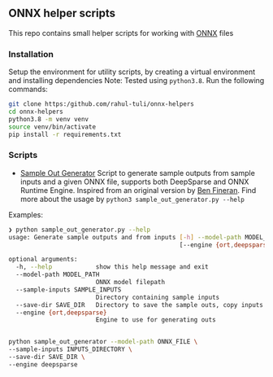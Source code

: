 ## ONNX helper scripts

This repo contains small helper scripts for working with [ONNX](https://onnx.ai) files

### Installation

Setup the environment for utility scripts, by creating a virtual environment and installing dependencies
Note: Tested using `python3.8`. Run the following commands:

```bash
git clone https:/github.com/rahul-tuli/onnx-helpers
cd onnx-helpers
python3.8 -m venv venv
source venv/bin/activate
pip install -r requirements.txt
```

### Scripts

- [Sample Out Generator](./sample_out_generator.py) Script to generate sample outputs from sample inputs and a given 
ONNX file, supports both DeepSparse and ONNX Runtime Engine. Inspired from an original version by 
[Ben Fineran](https://github.com/bfineran). Find more about the usage by `python3 sample_out_generator.py --help`

Examples:

```bash
❯ python sample_out_generator.py --help
usage: Generate sample outputs and from inputs [-h] --model-path MODEL_PATH --sample-inputs SAMPLE_INPUTS [--save-dir SAVE_DIR]
                                               [--engine {ort,deepsparse}]

optional arguments:
  -h, --help            show this help message and exit
  --model-path MODEL_PATH
                        ONNX model filepath
  --sample-inputs SAMPLE_INPUTS
                        Directory containing sample inputs
  --save-dir SAVE_DIR   Directory to save the sample outs, copy inputs and model. Defaults to model directory
  --engine {ort,deepsparse}
                        Engine to use for generating outs
```

```bash

python sample_out_generator --model-path ONNX_FILE \
--sample-inputs INPUTS_DIRECTORY \
--save-dir SAVE_DIR \
--engine deepsparse
```


